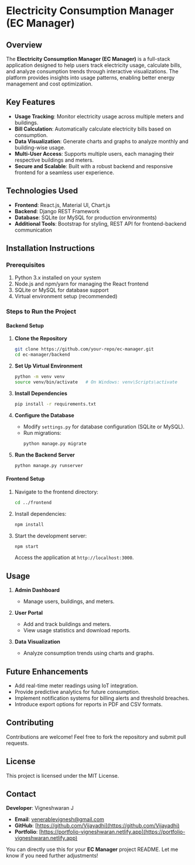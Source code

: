 
# Electricity Consumption Manager (EC Manager)

## Overview  
The **Electricity Consumption Manager (EC Manager)** is a full-stack application designed to help users track electricity usage, calculate bills, and analyze consumption trends through interactive visualizations. The platform provides insights into usage patterns, enabling better energy management and cost optimization.

## Key Features  
- **Usage Tracking**: Monitor electricity usage across multiple meters and buildings.  
- **Bill Calculation**: Automatically calculate electricity bills based on consumption.  
- **Data Visualization**: Generate charts and graphs to analyze monthly and building-wise usage.  
- **Multi-User Access**: Supports multiple users, each managing their respective buildings and meters.  
- **Secure and Scalable**: Built with a robust backend and responsive frontend for a seamless user experience.  

## Technologies Used  
- **Frontend**: React.js, Material UI, Chart.js  
- **Backend**: Django REST Framework  
- **Database**: SQLite (or MySQL for production environments)  
- **Additional Tools**: Bootstrap for styling, REST API for frontend-backend communication  

## Installation Instructions  

### Prerequisites  
1. Python 3.x installed on your system  
2. Node.js and npm/yarn for managing the React frontend  
3. SQLite or MySQL for database support  
4. Virtual environment setup (recommended)

### Steps to Run the Project  

#### Backend Setup  
1. **Clone the Repository**  
   ```bash  
   git clone https://github.com/your-repo/ec-manager.git  
   cd ec-manager/backend  
   ```  

2. **Set Up Virtual Environment**  
   ```bash  
   python -m venv venv  
   source venv/bin/activate   # On Windows: venv\Scripts\activate  
   ```  

3. **Install Dependencies**  
   ```bash  
   pip install -r requirements.txt  
   ```  

4. **Configure the Database**  
   - Modify `settings.py` for database configuration (SQLite or MySQL).  
   - Run migrations:  
     ```bash  
     python manage.py migrate  
     ```  

5. **Run the Backend Server**  
   ```bash  
   python manage.py runserver  
   ```  

#### Frontend Setup  
1. Navigate to the frontend directory:  
   ```bash  
   cd ../frontend  
   ```  

2. Install dependencies:  
   ```bash  
   npm install  
   ```  

3. Start the development server:  
   ```bash  
   npm start  
   ```  
   Access the application at `http://localhost:3000`.

## Usage  
1. **Admin Dashboard**  
   - Manage users, buildings, and meters.  

2. **User Portal**  
   - Add and track buildings and meters.  
   - View usage statistics and download reports.  

3. **Data Visualization**  
   - Analyze consumption trends using charts and graphs.  

## Future Enhancements  
- Add real-time meter readings using IoT integration.  
- Provide predictive analytics for future consumption.  
- Implement notification systems for billing alerts and threshold breaches.  
- Introduce export options for reports in PDF and CSV formats.  

## Contributing  
Contributions are welcome! Feel free to fork the repository and submit pull requests.  

## License  
This project is licensed under the MIT License.  

## Contact  
**Developer**: Vigneshwaran J  
- **Email**: [venerablevignesh@gmail.com](mailto:venerablevignesh@gmail.com)  
- **GitHub**: [https://github.com/Vijayadhi](https://github.com/Vijayadhi)
- **Portfolio**: [https://portfolio-vigneshwaran.netlify.app](https://portfolio-vigneshwaran.netlify.app)

You can directly use this for your **EC Manager** project README. Let me know if you need further adjustments!
